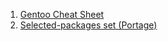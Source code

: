  1. [Gentoo Cheat Sheet](https://wiki.gentoo.org/wiki/Gentoo_Cheat_Sheet)
 2. [Selected-packages set (Portage)](https://wiki.gentoo.org/wiki/Selected-packages_set_(Portage))
